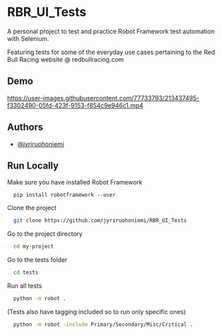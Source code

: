 
# RBR_UI_Tests

A personal project to test and practice Robot Framework test automation with Selenium.

Featuring tests for some of the everyday use cases pertaining to the Red Bull Racing website @ redbullracing.com

## Demo



https://user-images.githubusercontent.com/77733793/213437495-f3302490-05fd-423f-9153-f854c9e946c1.mp4




## Authors

- [@jyriruohoniemi](https://www.github.com/jyriruohoniemi)


## Run Locally

Make sure you have installed Robot Framework

```pip
  pip install robotframework --user
```

Clone the project

```bash
  git clone https://github.com/jyriruohoniemi/RBR_UI_Tests
```

Go to the project directory

```bash
  cd my-project
```

Go to the tests folder

```bash
  cd tests
```

Run all tests

```bash
  python -m robot .
```
(Tests also have tagging included so to run only specific ones)

```bash
  python -m robot -include Primary/Secondary/Misc/Critical .
```
